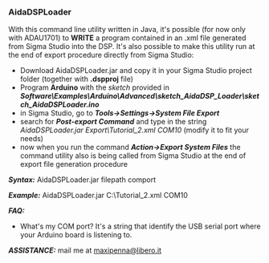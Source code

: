 ### AidaDSPLoader

With this command line utility written in Java, it's possible (for now only with ADAU1701)
to **WRITE** a program contained in an .xml file generated from Sigma Studio into the DSP.
It's also possible to make this utility run at the end of export procedure directly from Sigma Studio:
- Download AidaDSPLoader.jar and copy it in your Sigma Studio project folder (together with **.dspproj** file)
- Program **Arduino** with the _sketch_ provided in _**Software\Examples\Arduino\Advanced\sketch_AidaDSP_Loader\sketch_AidaDSPLoader.ino**_
- in Sigma Studio, go to _**Tools->Settings->System File Export**_
- search for _**Post-export Command**_ and type in the string _AidaDSPLoader.jar Export\Tutorial_2.xml COM10_ (modify it to fit your needs)
- now when you run the command _**Action->Export System Files**_ the command utility also is being called from Sigma Studio at the end
of export file generation procedure

_**Syntax:**_
AidaDSPLoader.jar filepath comport

_**Example:**_
AidaDSPLoader.jar C:\Tutorial_2.xml COM10

_**FAQ:**_
- What's my COM port?
It's a string that identify the USB serial port where your Arduino board is listening to.

_**ASSISTANCE:**_
mail me at maxipenna@libero.it

